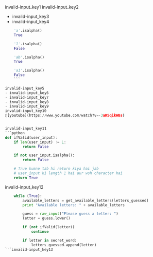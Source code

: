 invalid-input_key1
invalid-input_key2


- invalid-input_key3
- invalid-input_key4
```python
    'a'.isalpha()
    True

    '1'.isalpha()
    False

    'ab'.isalpha()
    True

    'a1'.isalpha()
    False
    ```

invalid-input_key5
- invalid-input_key6
- invalid-input_key7
- invalid-input_key8
- invalid-input_key9
invalid-input_key10
@[youtube](https://www.youtube.com/watch?v=-3aK5qikWBs)


invalid-input_key11
```python
def ifValid(user_input):
    if len(user_input) != 1:
        return False

    if not user_input.isalpha():
        return False

    # True humne tab hi return kiya hai jab
    # user_input ki length 1 hai aur woh character hai
    return True
```

invalid-input_key12
```python
    while (True):
        available_letters = get_available_letters(letters_guessed)
        print "Available letters: " + available_letters

        guess = raw_input("Please guess a letter: ")
        letter = guess.lower()

        if (not ifValid(letter))
            continue

        if letter in secret_word:
            letters_guessed.append(letter)
```invalid-input_key13

